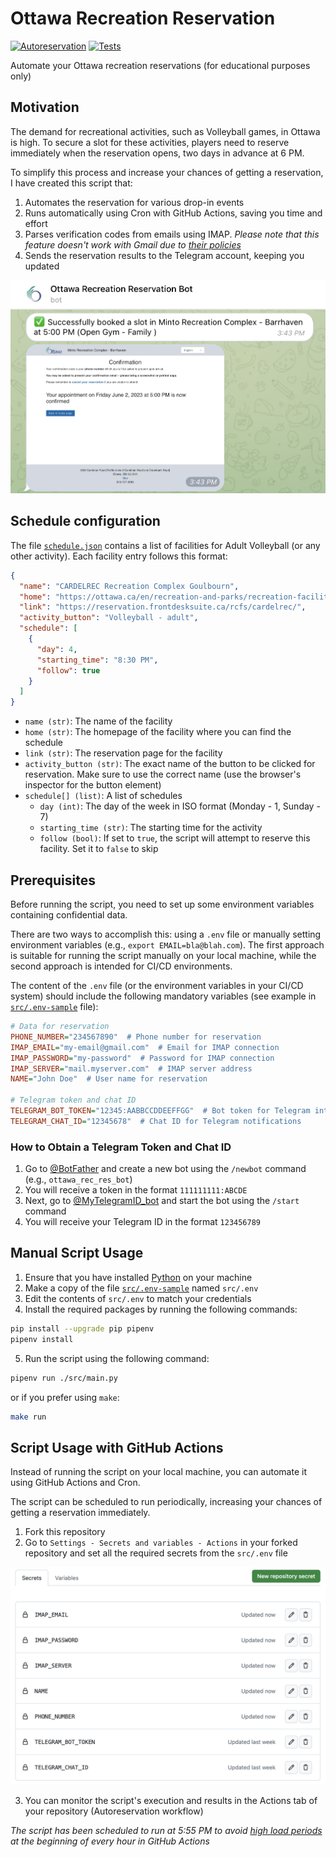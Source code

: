 # Ottawa Recreation Reservation

[![Autoreservation](https://github.com/Amet13/ottawa-recreation-reservation/actions/workflows/autoreservation.yaml/badge.svg)](https://github.com/Amet13/ottawa-recreation-reservation/actions/workflows/autoreservation.yaml)
[![Tests](https://github.com/Amet13/ottawa-recreation-reservation/actions/workflows/tests.yaml/badge.svg)](https://github.com/Amet13/ottawa-recreation-reservation/actions/workflows/tests.yaml)

Automate your Ottawa recreation reservations (for educational purposes only)

## Motivation

The demand for recreational activities, such as Volleyball games, in Ottawa is high. To secure a slot for these activities, players need to reserve immediately when the reservation opens, two days in advance at 6 PM.

To simplify this process and increase your chances of getting a reservation, I have created this script that:

1. Automates the reservation for various drop-in events
2. Runs automatically using Cron with GitHub Actions, saving you time and effort
3. Parses verification codes from emails using IMAP. *Please note that this feature doesn't work with Gmail due to [their policies](https://support.google.com/accounts/answer/6010255)*
4. Sends the reservation results to the Telegram account, keeping you updated

![Reservation result](img/telegram.png)

## Schedule configuration

The file [`schedule.json`](schedule.json) contains a list of facilities for Adult Volleyball (or any other activity). Each facility entry follows this format:

```json
{
  "name": "CARDELREC Recreation Complex Goulbourn",
  "home": "https://ottawa.ca/en/recreation-and-parks/recreation-facilities/facility-listing/cardelrec-recreation-complex-goulbourn",
  "link": "https://reservation.frontdesksuite.ca/rcfs/cardelrec/",
  "activity_button": "Volleyball - adult",
  "schedule": [
    {
      "day": 4,
      "starting_time": "8:30 PM",
      "follow": true
    }
  ]
}
```

- `name (str)`: The name of the facility
- `home (str)`: The homepage of the facility where you can find the schedule
- `link (str)`: The reservation page for the facility
- `activity_button (str)`: The exact name of the button to be clicked for reservation. Make sure to use the correct name (use the browser's inspector for the button element)
- `schedule[] (list)`: A list of schedules
  - `day (int)`: The day of the week in ISO format (Monday - 1, Sunday - 7)
  - `starting_time (str)`: The starting time for the activity
  - `follow (bool)`: If set to `true`, the script will attempt to reserve this facility. Set it to `false` to skip

## Prerequisites

Before running the script, you need to set up some environment variables containing confidential data.

There are two ways to accomplish this: using a `.env` file or manually setting environment variables (e.g., `export EMAIL=bla@blah.com`).
The first approach is suitable for running the script manually on your local machine, while the second approach is intended for CI/CD environments.

The content of the `.env` file (or the environment variables in your CI/CD system) should include the following mandatory variables (see example in [`src/.env-sample`](src/.env-sample) file):

```ini
# Data for reservation
PHONE_NUMBER="234567890"  # Phone number for reservation
IMAP_EMAIL="my-email@gmail.com"  # Email for IMAP connection
IMAP_PASSWORD="my-password"  # Password for IMAP connection
IMAP_SERVER="mail.myserver.com"  # IMAP server address
NAME="John Doe"  # User name for reservation

# Telegram token and chat ID
TELEGRAM_BOT_TOKEN="12345:AABBCCDDEEFFGG"  # Bot token for Telegram integration
TELEGRAM_CHAT_ID="12345678"  # Chat ID for Telegram notifications

```

### How to Obtain a Telegram Token and Chat ID

1. Go to [@BotFather](https://t.me/BotFather) and create a new bot using the `/newbot` command (e.g., `ottawa_rec_res_bot`)
2. You will receive a token in the format `111111111:ABCDE`
3. Next, go to [@MyTelegramID_bot](https://t.me/MyTelegramID_bot) and start the bot using the `/start` command
4. You will receive your Telegram ID in the format `123456789`

## Manual Script Usage

1. Ensure that you have installed [Python](https://www.python.org/downloads/) on your machine
2. Make a copy of the file [`src/.env-sample`](src/.env-sample) named `src/.env`
3. Edit the contents of `src/.env` to match your credentials
4. Install the required packages by running the following commands:

```bash
pip install --upgrade pip pipenv
pipenv install
```

5. Run the script using the following command:

```bash
pipenv run ./src/main.py
```

or if you prefer using `make`:

```bash
make run
```

## Script Usage with GitHub Actions

Instead of running the script on your local machine, you can automate it using GitHub Actions and Cron.

The script can be scheduled to run periodically, increasing your chances of getting a reservation immediately.

1. Fork this repository
2. Go to `Settings - Secrets and variables - Actions` in your forked repository and set all the required secrets from the `src/.env` file

![Setting repository secrets](img/secrets.png)

3. You can monitor the script's execution and results in the Actions tab of your repository (Autoreservation workflow)

*The script has been scheduled to run at 5:55 PM to avoid [high load periods](https://docs.github.com/en/actions/using-workflows/events-that-trigger-workflows#schedule) at the beginning of every hour in GitHub Actions*
